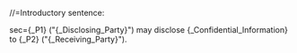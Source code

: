 //=Introductory sentence:

sec={_P1} ("{_Disclosing_Party}") may disclose {_Confidential_Information} to {_P2} ("{_Receiving_Party}").
